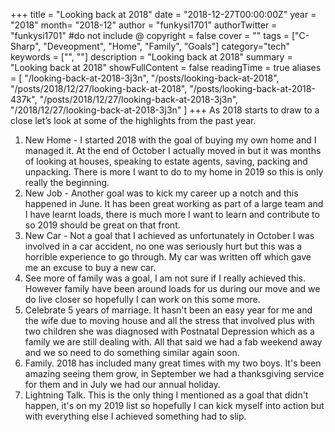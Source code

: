 +++
title = "Looking back at 2018"
date = "2018-12-27T00:00:00Z"
year = "2018"
month= "2018-12"
author = "funkysi1701"
authorTwitter = "funkysi1701" #do not include @
copyright = false
cover = ""
tags = ["C-Sharp", "Deveopment", "Home", "Family", "Goals"]
category="tech"
keywords = ["", ""]
description = "Looking back at 2018"
summary = "Looking back at 2018"
showFullContent = false
readingTime = true
aliases = [
    "/looking-back-at-2018-3j3n",
    "/posts/looking-back-at-2018",
    "/posts/2018/12/27/looking-back-at-2018",
    "/posts/looking-back-at-2018-437k",
    "/posts/2018/12/27/looking-back-at-2018-3j3n",
    "/2018/12/27/looking-back-at-2018-3j3n"
]
+++
As 2018 starts to draw to a close let’s look at some of the highlights from the past year.

1. New Home - I started 2018 with the goal of buying my own home and I managed it. At the end of October I actually moved in but it was months of looking at houses, speaking to estate agents, saving, packing and unpacking. There is more I want to do to my home in 2019 so this is only really the beginning.
2. New Job - Another goal was to kick my career up a notch and this happened in June. It has been great working as part of a large team and I have learnt loads, there is much more I want to learn and contribute to so 2019 should be great on that front.
3. New Car - Not a goal that I achieved as unfortunately in October I was involved in a car accident, no one was seriously hurt but this was a horrible experience to go through. My car was written off which gave me an excuse to buy a new car.
4. See more of family was a goal, I am not sure if I really achieved this. However family have been around loads for us during our move and we do live closer so hopefully I can work on this some more.
5. Celebrate 5 years of marriage. It hasn't been an easy year for me and the wife due to moving house and all the stress that involved plus with two children she was diagnosed with Postnatal Depression which as a family we are still dealing with. All that said we had a fab weekend away and we so need to do something similar again soon.
6. Family. 2018 has included many great times with my two boys. It's been amazing seeing them grow, in September we had a thanksgiving service for them and in July we had our annual holiday.
7. Lightning Talk. This is the only thing I mentioned as a goal that didn't happen, it's on my 2019 list so hopefully I can kick myself into action but with everything else I achieved something had to slip.   